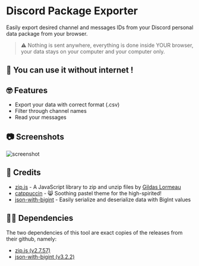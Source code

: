 # Discord Package Exporter

Easily export desired channel and messages IDs from your Discord personal data package from your browser. 

> ⚠️ Nothing is sent anywhere, everything is done inside YOUR browser, your data stays on your computer and your computer only.

## 📰 You can use it without internet !

## 🤓 Features
- Export your data with correct format (.csv)
- Filter through channel names
- Read your messages

## 📷 Screenshots
![screenshot](screenshot.png)

## 🙏 Credits
- [zip.js](https://gildas-lormeau.github.io/zip.js/) - A JavaScript library to zip and unzip files by [Gildas Lormeau](https://github.com/gildas-lormeau)
- [catppuccin](https://catppuccin.com/) - 😸 Soothing pastel theme for the high-spirited!
- [json-with-bigint](https://github.com/Ivan-Korolenko/json-with-bigint) - Easily serialize and deserialize data with BigInt values 

## 🧑‍💻 Dependencies
The two dependencies of this tool are exact copies of the releases from their github, namely:
- [zip.js (v2.7.57)](https://github.com/gildas-lormeau/zip.js/blob/29745dab70ae2fa602832ac799784c465530f9b6/dist/zip.js)
- [json-with-bigint (v3.2.2)](https://github.com/Ivan-Korolenko/json-with-bigint/blob/8c587d8dd2df2f1c69bb7bcbbe2e86b2e47af83a/json-with-bigint.js)
